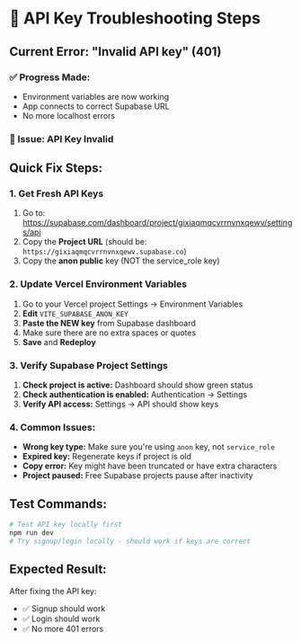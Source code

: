 # 🔧 API Key Troubleshooting Steps

## Current Error: "Invalid API key" (401)

### ✅ Progress Made:
- Environment variables are now working
- App connects to correct Supabase URL
- No more localhost errors

### 🚨 Issue: API Key Invalid

## Quick Fix Steps:

### 1. Get Fresh API Keys
1. Go to: https://supabase.com/dashboard/project/gixiaqmqcvrrnvnxqewv/settings/api
2. Copy the **Project URL** (should be: `https://gixiaqmqcvrrnvnxqewv.supabase.co`)
3. Copy the **anon public** key (NOT the service_role key)

### 2. Update Vercel Environment Variables
1. Go to your Vercel project Settings → Environment Variables
2. **Edit** `VITE_SUPABASE_ANON_KEY`
3. **Paste the NEW key** from Supabase dashboard
4. Make sure there are no extra spaces or quotes
5. **Save** and **Redeploy**

### 3. Verify Supabase Project Settings
1. **Check project is active:** Dashboard should show green status
2. **Check authentication is enabled:** Authentication → Settings
3. **Verify API access:** Settings → API should show keys

### 4. Common Issues:
- **Wrong key type:** Make sure you're using `anon` key, not `service_role`
- **Expired key:** Regenerate keys if project is old
- **Copy error:** Key might have been truncated or have extra characters
- **Project paused:** Free Supabase projects pause after inactivity

## Test Commands:
```bash
# Test API key locally first
npm run dev
# Try signup/login locally - should work if keys are correct
```

## Expected Result:
After fixing the API key:
- ✅ Signup should work
- ✅ Login should work  
- ✅ No more 401 errors
